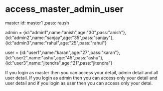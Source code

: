 # access_master_admin_user
master id: master1 ,pass: raush

admin =
     {id:"admin1",name:"anish",age:"30",pass:"anish"},
     {id:"admin2",name:"sanjay",age:"35",pass:"sanjay"},
     {id:"admin3",name:"rahul",age:"25",pass:"rahul"}


user =
     {id:"user1",name:"karan",age:"27",pass:"karan"},
     {id:"user2",name:"ashu",age:"45",pass:"ashu"},
     {id:"user3",name:"jitendra",age:"21",pass:"jitendra"}
     
     
If you login as master then you can access your detail, admin detail and all user detail. If you login as admin then you can access only your detail and user detail and if you login as user then you can access only your detal.
